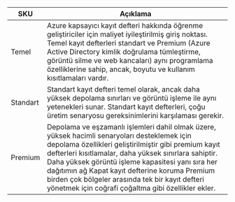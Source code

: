 | SKU | Açıklama |
|---|---|
| Temel | Azure kapsayıcı kayıt defteri hakkında öğrenme geliştiriciler için maliyet iyileştirilmiş giriş noktası. Temel kayıt defterleri standart ve Premium (Azure Active Directory kimlik doğrulama tümleştirme, görüntü silme ve web kancaları) aynı programlama özelliklerine sahip, ancak, boyutu ve kullanım kısıtlamaları vardır. |
| Standart | Standart kayıt defteri temel olarak, ancak daha yüksek depolama sınırları ve görüntü işleme ile aynı yetenekleri sunar. Standart kayıt defterleri, çoğu üretim senaryosu gereksinimlerini karşılaması gerekir. |
| Premium | Depolama ve eşzamanlı işlemleri dahil olmak üzere, yüksek hacimli senaryoları desteklemek için depolama özellikleri geliştirilmiştir gibi premium kayıt defterleri kısıtlamalar, daha yüksek sınırlara sahiptir. Daha yüksek görüntü işleme kapasitesi yanı sıra her dağıtımın ağ Kapat kayıt defterine koruma Premium birden çok bölgeler arasında tek bir kayıt defteri yönetmek için coğrafi çoğaltma gibi özellikler ekler. |
